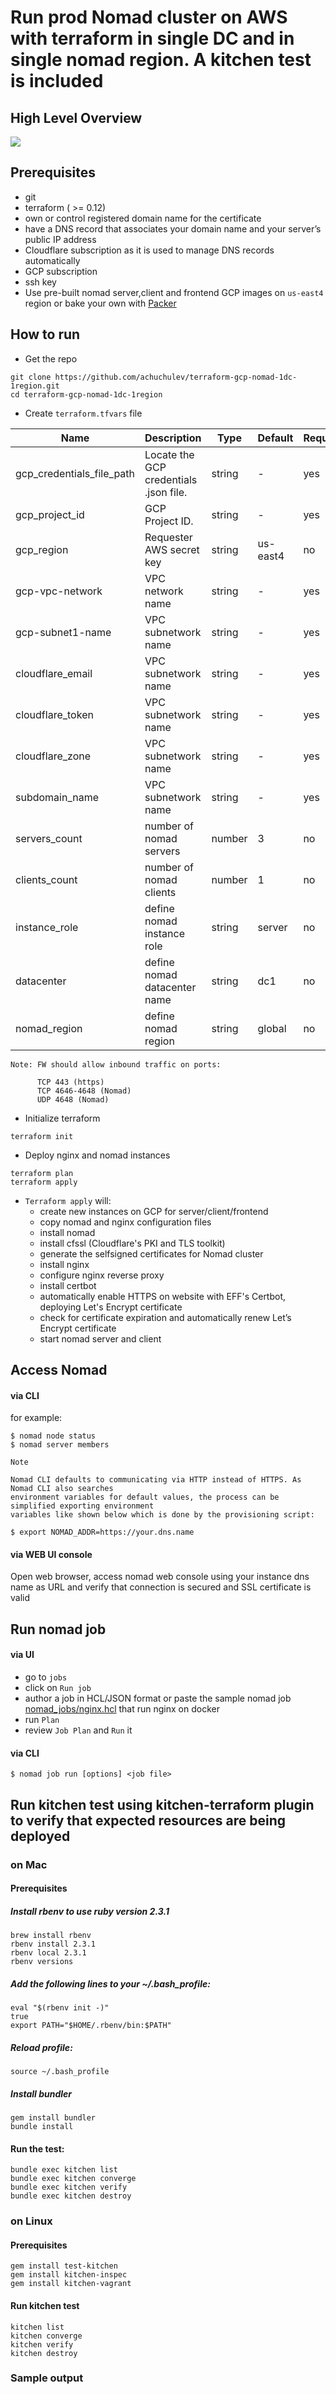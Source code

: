 # Run prod Nomad cluster on AWS with terraform in single DC and in single nomad region. A kitchen test is included

## High Level Overview

<img src="diagrams/nomad-gcp-1dc-1region.png" />

## Prerequisites

- git
- terraform ( >= 0.12)
- own or control registered domain name for the certificate
- have a DNS record that associates your domain name and your server’s public IP address
- Cloudflare subscription as it is used to manage DNS records automatically
- GCP subscription
- ssh key
- Use pre-built nomad server,client and frontend GCP images on `us-east4` region or bake your own with [Packer](https://www.packer.io)

## How to run

- Get the repo

```
git clone https://github.com/achuchulev/terraform-gcp-nomad-1dc-1region.git
cd terraform-gcp-nomad-1dc-1region
```

- Create `terraform.tfvars` file

| Name  |	Description |	Type |  Default |	Required
| ----- | ----------- | ---- |  ------- | --------
| gcp_credentials_file_path | Locate the GCP credentials .json file. | string  | - | yes
| gcp_project_id | GCP Project ID. | string  | - | yes
| gcp_region | Requester AWS secret key | string  | us-east4 | no
| gcp-vpc-network | VPC network name | string  | - | yes
| gcp-subnet1-name | VPC subnetwork name | string  | - | yes
| cloudflare_email | VPC subnetwork name | string  | - | yes
| cloudflare_token | VPC subnetwork name | string  | - | yes
| cloudflare_zone | VPC subnetwork name | string  | - | yes
| subdomain_name | VPC subnetwork name | string  | - | yes
| servers_count | number of nomad servers | number  | 3 | no
| clients_count | number of nomad  clients | number  | 1 | no
| instance_role | define nomad instance role | string  | server | no
| datacenter | define nomad datacenter name | string  | dc1 | no
| nomad_region | define nomad region | string  | global | no

```
Note: FW should allow inbound traffic on ports:
      
      TCP 443 (https)
      TCP 4646-4648 (Nomad)
      UDP 4648 (Nomad)
```

- Initialize terraform

```
terraform init
```

- Deploy nginx and nomad instances

```
terraform plan
terraform apply
```

- `Terraform apply` will:
  - create new instances on GCP for server/client/frontend
  - copy nomad and nginx configuration files
  - install nomad
  - install cfssl (Cloudflare's PKI and TLS toolkit)
  - generate the selfsigned certificates for Nomad cluster 
  - install nginx
  - configure nginx reverse proxy
  - install certbot
  - automatically enable HTTPS on website with EFF's Certbot, deploying Let's Encrypt certificate
  - check for certificate expiration and automatically renew Let’s Encrypt certificate
  - start nomad server and client
  
## Access Nomad

#### via CLI

for example:

```
$ nomad node status
$ nomad server members
```

```
Note

Nomad CLI defaults to communicating via HTTP instead of HTTPS. As Nomad CLI also searches 
environment variables for default values, the process can be simplified exporting environment 
variables like shown below which is done by the provisioning script:

$ export NOMAD_ADDR=https://your.dns.name
```

#### via WEB UI console

Open web browser, access nomad web console using your instance dns name as URL and verify that 
connection is secured and SSL certificate is valid  

## Run nomad job

#### via UI

- go to `jobs`
- click on `Run job`
- author a job in HCL/JSON format or paste the sample nomad job [nomad_jobs/nginx.hcl](https://github.com/achuchulev/terraform-aws-nomad-1dc-1region/blob/master/nomad_jobs/nginx.hcl) that run nginx on docker
- run `Plan`
- review `Job Plan` and `Run` it

#### via CLI

```
$ nomad job run [options] <job file>
```

## Run kitchen test using kitchen-terraform plugin to verify that expected resources are being deployed   

### on Mac

#### Prerequisites

##### Install rbenv to use ruby version 2.3.1

```
brew install rbenv
rbenv install 2.3.1
rbenv local 2.3.1
rbenv versions
```

##### Add the following lines to your ~/.bash_profile:

```
eval "$(rbenv init -)"
true
export PATH="$HOME/.rbenv/bin:$PATH"
```

##### Reload profile: 

`source ~/.bash_profile`

##### Install bundler

```
gem install bundler
bundle install
```

#### Run the test: 

```
bundle exec kitchen list
bundle exec kitchen converge
bundle exec kitchen verify
bundle exec kitchen destroy
```

### on Linux

#### Prerequisites

```
gem install test-kitchen
gem install kitchen-inspec
gem install kitchen-vagrant
```

#### Run kitchen test 

```
kitchen list
kitchen converge
kitchen verify
kitchen destroy
```

### Sample output

```

```
